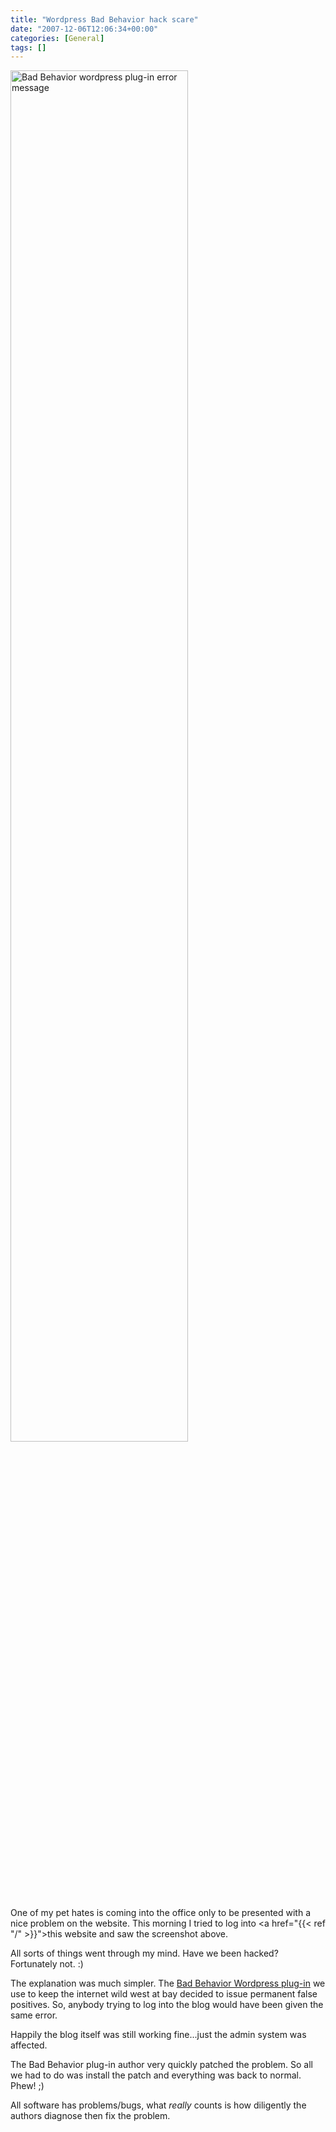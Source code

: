 ```yaml
---
title: "Wordpress Bad Behavior hack scare"
date: "2007-12-06T12:06:34+00:00"
categories: [General]
tags: []
---
```


<a href="/image/uploads/2007/12/bad-behaviour-bug1.jpg" title="Bad Behavior wordpress plug-in error message"><img src="/image/uploads/2007/12/bad-behaviour-bug1.jpg" alt="Bad Behavior wordpress plug-in error message" height="75%" width="75%" /></a>

One of my pet hates is coming into the office only to be presented with a nice problem on the website. This morning I tried to log into <a href="{{< ref "/" >}}">this website</a> and saw the screenshot above.

All sorts of things went through my mind. Have we been hacked? Fortunately not. :)

The explanation was much simpler. The <a href="http://www.bad-behavior.ioerror.us/">Bad Behavior Wordpress plug-in</a> we use to keep the internet wild west at bay decided to issue permanent false positives. So, anybody trying to log into the blog would have been given the same error.

Happily the blog itself was still working fine...just the admin system was affected.

The Bad Behavior plug-in author very quickly patched the problem. So all we had to do was install the patch and everything was back to normal. Phew! ;)

All software has problems/bugs, what <em>really</em> counts is how diligently the authors diagnose then fix the problem.
